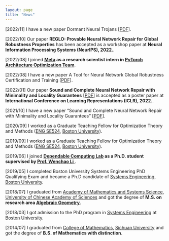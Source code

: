 ```yaml
---
layout: page
title: "News"
---
```

[2022/11] I have a new paper Dormant Neural Trojans [<a href="https://arxiv.org/abs/2211.01808" target="_blank">PDF</a>].

[2022/10] Our paper **REGLO: Provable Neural Network Repair for Global Robustness Properties** has been accepted as a workshop paper at **Neural Information Processing Systems (NeurIPS), 2022.**.

[2022/08] I joined **<a href="https://about.meta.com" target="_blank">Meta</a> as a research scientist intern in <a href="https://pytorch.org/docs/stable/quantization.html" target="_blank">PyTorch Architecture Optimization Team</a>**.

[2022/08] I have a new paper A Tool for Neural Network Global Robustness Certification and Training [<a href="https://arxiv.org/abs/2208.07289" target="_blank">PDF</a>].

[2022/01] Our paper **Sound and Complete Neural Network Repair with Minimality and Locality Guarantees** [<a href="https://arxiv.org/abs/2110.07682" target="_blank">PDF</a>] is accepted as a poster paper at **International Conference on Learning Representations (ICLR), 2022.**.

[2021/10] I have a new paper “Sound and Complete Neural Network Repair with Minimality and Locality Guarantees” [<a href="https://arxiv.org/abs/2110.07682" target="_blank">PDF</a>].

[2020/09] I worked as a Graduate Teaching Fellow for Optimization Theory and Methods (<a href="https://www.bu.edu/academics/eng/courses/eng-se-524/" target="_blank">ENG SE524</a>, <a href="https://www.bu.edu" target="_blank">Boston University</a>).

[2019/09] I worked as a Graduate Teaching Fellow for Optimization Theory and Methods (<a href="https://www.bu.edu/academics/eng/courses/eng-se-524/" target="_blank">ENG SE524</a>, <a href="https://www.bu.edu" target="_blank">Boston University</a>).

[2019/06] I joined **<a href="https://sites.bu.edu/depend/" target="_blank">Dependable Computing Lab</a> as a Ph.D. student supervised by <a href="https://www.bu.edu/eng/profile/39799/" target="_blank"> Prof. Wenchao Li </a>**.

[2019/05] I completed Boston University Systems Engineering PhD Qualifying Exam and became a Ph.D candidate of <a href="https://www.bu.edu/eng/departments/se/" target="_blank">Systems Engineering</a>, <a href="https://www.bu.edu" target="_blank">Boston University</a>.

[2018/07] I graduated from <a href="http://english.amss.cas.cn" target="_blank">Academy of Mathematics and Systems Science</a>, <a href="https://english.ucas.ac.cn" target="_blank">University of Chinese Academy of Sciences</a> and got the degree of **M.S. on research area <a href="https://en.wikipedia.org/wiki/Algebraic_geometry" target="_blank">Algebraic Geometry</a>**.

[2018/03] I got admission to the PhD program in <a href="https://www.bu.edu/eng/departments/se/" target="_blank">Systems Engineering</a> at <a href="https://www.bu.edu" target="_blank">Boston University</a>.

[2014/07] I graduated from <a href="https://math.scu.edu.cn/English.htm" target="_blank">College of Mathematics</a>, <a href="https://en.scu.edu.cn" target="_blank">Sichuan University</a> and got the degree of **B.S. of Mathematics with distinction**.
